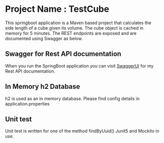 # Project Name : TestCube
This springboot application is a Maven based project that calculates the side length of a cube given its volume. The cube object is cached in memory for 5 minutes.
The REST endpoints are exposed and are documented using Swagger as below.

## Swagger for Rest API documentation
When you run the SpringBoot application you can visit [SwaggerUI](http://localhost:8080/swagger-ui/index.html) for my Rest API documentation.

## In Memory h2 Database
h2 is used as an in memory database. Please find config details in application.properties 

## Unit test 
Unit test is written for one of the method findByUuid()
Junit5 and Mockito in use.